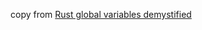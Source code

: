 copy from [Rust global variables demystified](https://morestina.net/blog/1774/rust-global-variables-demystified)
